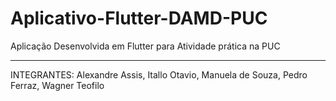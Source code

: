 # Aplicativo-Flutter-DAMD-PUC
Aplicação Desenvolvida em Flutter para Atividade prática na PUC
______________________________________________________________________________________________________

INTEGRANTES: Alexandre Assis, Itallo Otavio, Manuela de Souza, Pedro Ferraz, Wagner Teofilo
